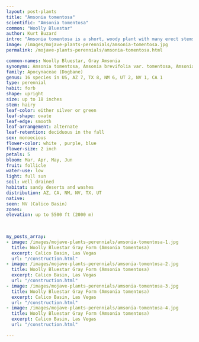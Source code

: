 ```yaml
---
layout: post-plants
title: "Amsonia tomentosa"
scientific: "Amsonia tomentosa"
common: "Woolly Bluestar"
author: Kurt Buzard
intro: "Amsonia tomentosa is a short, woody plant with many erect stems rarely reaching half a meter in height. The plant has two forms, a green glabrous (hairless) form, and a gray woolly form. The leaves are oval but pointed, and about 3 centimeters long. The flowers are white with a green or blue tint. They are tubular at the base and have flat faces with five petals. The flowers often come clumped in a cyme inflorescence. The fruits are podlike follicles that may separate into sections, each bearing a seed."
image: /images/mojave-plants-perennials/amsonia-tomentosa.jpg
permalink: /mojave-plants-perennials/amsonia-tomentosa.html

common-names: Woolly Bluestar, Gray Amsonia
synonyms: Amsonia tomentosa, Amsonia brevifolia var. tomentosa, Amsonia arenaria, Amsonia eastwoodiana, Amsonia filiformis, Amsonia brevifolia, Amsonia lanata
family: Apocynaceae (Dogbane)
genus: 16 species in US, AZ 7, TX 8, NM 6, UT 2, NV 1, CA 1
type: perennial
habit: forb
shape: upright
size: up to 18 inches
stem: hairy
leaf-color: either silver or green
leaf-shape: ovate
leaf-edge: smooth
leaf-arrangement: alternate
leaf-retention: deciduous in the fall
sex: monoecious
flower-color: white , purple, blue
flower-size: 2 inch
petals: 5
bloom: Mar, Apr, May, Jun
fruit: follicle
water-use: low
light: full sun
soil: well drained
habitat: sandy deserts and washes
distribution: AZ, CA, NM, NV, TX, UT
native: 
seen: NV (Calico Basin)
zones: 
elevation: up to 5500 ft (2000 m)
 
   

my_posts_array:
- image: /images/mojave-plants-perennials/amsonia-tomentosa-1.jpg
  title: Woolly Bluestar Gray Form (Amsonia tomentosa)
  excerpt: Calico Basin, Las Vegas
  url: "/construction.html"
- image: /images/mojave-plants-perennials/amsonia-tomentosa-2.jpg
  title: Woolly Bluestar Gray Form (Amsonia tomentosa)
  excerpt: Calico Basin, Las Vegas
  url: "/construction.html"
- image: /images/mojave-plants-perennials/amsonia-tomentosa-3.jpg
  title: Woolly Bluestar Gray Form (Amsonia tomentosa)
  excerpt: Calico Basin, Las Vegas
  url: "/construction.html"
- image: /images/mojave-plants-perennials/amsonia-tomentosa-4.jpg
  title: Woolly Bluestar Gray Form (Amsonia tomentosa)
  excerpt: Calico Basin, Las Vegas
  url: "/construction.html"
 
---
```

  
  
 <p></p>
  